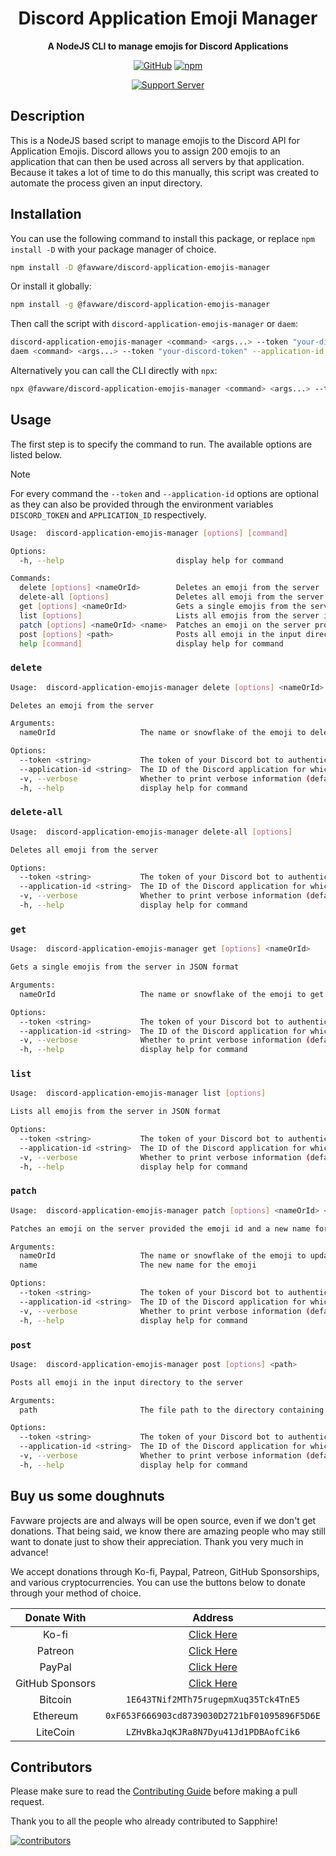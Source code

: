 <div align="center">

# Discord Application Emoji Manager

**A NodeJS CLI to manage emojis for Discord Applications**

[![GitHub](https://img.shields.io/github/license/favware/discord-application-emojis-manager)](https://github.com/favware/discord-application-emojis-manager/blob/main/LICENSE)
[![npm](https://img.shields.io/npm/v/@favware/discord-application-emojis-manager?color=crimson&logo=npm)](https://www.npmjs.com/package/@favware/discord-application-emojis-manager)

[![Support Server](https://discord.com/api/guilds/512303595966824458/embed.png?style=banner2)](https://join.favware.tech)

</div>

## Description

This is a NodeJS based script to manage emojis to the Discord API for
Application Emojis. Discord allows you to assign 200 emojis to an application
that can then be used across all servers by that application. Because it takes a
lot of time to do this manually, this script was created to automate the process
given an input directory.

## Installation

You can use the following command to install this package, or replace
`npm install -D` with your package manager of choice.

```sh
npm install -D @favware/discord-application-emojis-manager
```

Or install it globally:

```sh
npm install -g @favware/discord-application-emojis-manager
```

Then call the script with `discord-application-emojis-manager` or `daem`:

```sh
discord-application-emojis-manager <command> <args...> --token "your-discord-token" --application-id "your application id"
daem <command> <args...> --token "your-discord-token" --application-id "your application id"
```

Alternatively you can call the CLI directly with `npx`:

```sh
npx @favware/discord-application-emojis-manager <command> <args...> --token "your-discord-token" --application-id "your application id"
```

## Usage

The first step is to specify the command to run. The available options are
listed below.

> [!NOTE]
>
> For every command the `--token` and `--application-id` options are optional as
> they can also be provided through the environment variables `DISCORD_TOKEN`
> and `APPLICATION_ID` respectively.

```sh
Usage:  discord-application-emojis-manager [options] [command]

Options:
  -h, --help                         display help for command

Commands:
  delete [options] <nameOrId>        Deletes an emoji from the server
  delete-all [options]               Deletes all emoji from the server
  get [options] <nameOrId>           Gets a single emojis from the server in JSON format
  list [options]                     Lists all emojis from the server in JSON format
  patch [options] <nameOrId> <name>  Patches an emoji on the server provided the emoji id and a new name for the emoji
  post [options] <path>              Posts all emoji in the input directory to the server
  help [command]                     display help for command
```

### `delete`

```sh
Usage:  discord-application-emojis-manager delete [options] <nameOrId>

Deletes an emoji from the server

Arguments:
  nameOrId                   The name or snowflake of the emoji to delete. If a name is provided a list of emojis will be fetched to find the id to delete.

Options:
  --token <string>           The token of your Discord bot to authenticate with. You can also provide this with the DISCORD_TOKEN environment variable. (default: "")
  --application-id <string>  The ID of the Discord application for which to manage the emojis. You can also provide this with the APPLICATION_ID environment variable. (default: "")
  -v, --verbose              Whether to print verbose information (default: false)
  -h, --help                 display help for command
```

### `delete-all`

```sh
Usage:  discord-application-emojis-manager delete-all [options]

Deletes all emoji from the server

Options:
  --token <string>           The token of your Discord bot to authenticate with. You can also provide this with the DISCORD_TOKEN environment variable. (default: "")
  --application-id <string>  The ID of the Discord application for which to manage the emojis. You can also provide this with the APPLICATION_ID environment variable. (default: "")
  -v, --verbose              Whether to print verbose information (default: false)
  -h, --help                 display help for command
```

### `get`

```sh
Usage:  discord-application-emojis-manager get [options] <nameOrId>

Gets a single emojis from the server in JSON format

Arguments:
  nameOrId                   The name or snowflake of the emoji to get. If a name is provided a list of emojis will be fetched to find the id to get.

Options:
  --token <string>           The token of your Discord bot to authenticate with. You can also provide this with the DISCORD_TOKEN environment variable. (default: "")
  --application-id <string>  The ID of the Discord application for which to manage the emojis. You can also provide this with the APPLICATION_ID environment variable. (default: "")
  -v, --verbose              Whether to print verbose information (default: false)
  -h, --help                 display help for command
```

### `list`

```sh
Usage:  discord-application-emojis-manager list [options]

Lists all emojis from the server in JSON format

Options:
  --token <string>           The token of your Discord bot to authenticate with. You can also provide this with the DISCORD_TOKEN environment variable. (default: "")
  --application-id <string>  The ID of the Discord application for which to manage the emojis. You can also provide this with the APPLICATION_ID environment variable. (default: "")
  -v, --verbose              Whether to print verbose information (default: false)
  -h, --help                 display help for command
```

### `patch`

```sh
Usage:  discord-application-emojis-manager patch [options] <nameOrId> <name>

Patches an emoji on the server provided the emoji id and a new name for the emoji

Arguments:
  nameOrId                   The name or snowflake of the emoji to update. If a name is provided a list of emojis will be fetched to find the id to update.
  name                       The new name for the emoji

Options:
  --token <string>           The token of your Discord bot to authenticate with. You can also provide this with the DISCORD_TOKEN environment variable. (default: "")
  --application-id <string>  The ID of the Discord application for which to manage the emojis. You can also provide this with the APPLICATION_ID environment variable. (default: "")
  -v, --verbose              Whether to print verbose information (default: false)
  -h, --help                 display help for command
```

### `post`

```sh
Usage:  discord-application-emojis-manager post [options] <path>

Posts all emoji in the input directory to the server

Arguments:
  path                       The file path to the directory containing the emojis, can be relative to the current working directory or absolute.

Options:
  --token <string>           The token of your Discord bot to authenticate with. You can also provide this with the DISCORD_TOKEN environment variable. (default: "")
  --application-id <string>  The ID of the Discord application for which to manage the emojis. You can also provide this with the APPLICATION_ID environment variable. (default: "")
  -v, --verbose              Whether to print verbose information (default: false)
  -h, --help                 display help for command
```

## Buy us some doughnuts

Favware projects are and always will be open source, even if we don't get
donations. That being said, we know there are amazing people who may still want
to donate just to show their appreciation. Thank you very much in advance!

We accept donations through Ko-fi, Paypal, Patreon, GitHub Sponsorships, and
various cryptocurrencies. You can use the buttons below to donate through your
method of choice.

|   Donate With   |                      Address                      |
| :-------------: | :-----------------------------------------------: |
|      Ko-fi      |  [Click Here](https://donate.favware.tech/kofi)   |
|     Patreon     | [Click Here](https://donate.favware.tech/patreon) |
|     PayPal      | [Click Here](https://donate.favware.tech/paypal)  |
| GitHub Sponsors |  [Click Here](https://github.com/sponsors/Favna)  |
|     Bitcoin     |       `1E643TNif2MTh75rugepmXuq35Tck4TnE5`        |
|    Ethereum     |   `0xF653F666903cd8739030D2721bF01095896F5D6E`    |
|    LiteCoin     |       `LZHvBkaJqKJRa8N7Dyu41Jd1PDBAofCik6`        |

## Contributors

Please make sure to read the [Contributing Guide][contributing] before making a
pull request.

Thank you to all the people who already contributed to Sapphire!

<a href="https://github.com/favware/discord-application-emojis-manager/graphs/contributors">
  <img alt="contributors" src="https://contrib.rocks/image?repo=favware/discord-application-emojis-manager" />
</a>

[contributing]: ./.github/CONTRIBUTING.md
